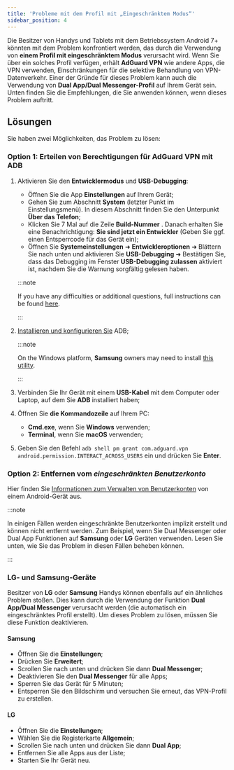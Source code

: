 ```yaml
---
title: 'Probleme mit dem Profil mit „Eingeschränktem Modus“'
sidebar_position: 4
---
```


Die Besitzer von Handys und Tablets mit dem Betriebssystem Android 7+ könnten mit dem Problem konfrontiert werden, das durch die Verwendung von **einem Profil mit eingeschränktem Modus** verursacht wird. Wenn Sie über ein solches Profil verfügen, erhält **AdGuard VPN** wie andere Apps, die VPN verwenden, Einschränkungen für die selektive Behandlung von VPN-Datenverkehr. Einer der Gründe für dieses Problem kann auch die Verwendung von **Dual App/Dual Messenger-Profil** auf Ihrem Gerät sein. Unten finden Sie die Empfehlungen, die Sie anwenden können, wenn dieses Problem auftritt.

## Lösungen

Sie haben zwei Möglichkeiten, das Problem zu lösen:

### Option 1: Erteilen von Berechtigungen für AdGuard VPN mit ADB

1. Aktivieren Sie den **Entwicklermodus** und **USB-Debugging**:

    - Öffnen Sie die App **Einstellungen** auf Ihrem Gerät;
    - Gehen Sie zum Abschnitt **System** (letzter Punkt im Einstellungsmenü). In diesem Abschnitt finden Sie den Unterpunkt **Über das Telefon**;
    - Klicken Sie 7 Mal auf die Zeile **Build-Nummer** . Danach erhalten Sie eine Benachrichtigung: **Sie sind jetzt ein Entwickler** (Geben Sie ggf. einen Entsperrcode für das Gerät ein);
    - Öffnen Sie **Systemeinstellungen** ➜ **Entwickleroptionen** ➜ Blättern Sie nach unten und aktivieren Sie **USB-Debugging** ➜ Bestätigen Sie, dass das Debugging im Fenster **USB-Debugging zulassen** aktiviert ist, nachdem Sie die Warnung sorgfältig gelesen haben.

    :::note

    If you have any difficulties or additional questions, full instructions can be found [here](https://developer.android.com/studio/debug/dev-options).

    :::

1. [Installieren und konfigurieren Sie](https://www.xda-developers.com/install-adb-windows-macos-linux/) ADB;

    :::note

    On the Windows platform, **Samsung** owners may need to install [this utility](https://developer.samsung.com/mobile/android-usb-driver.html).

    :::

1. Verbinden Sie Ihr Gerät mit einem **USB-Kabel** mit dem Computer oder Laptop, auf dem Sie **ADB** installiert haben;

1. Öffnen Sie **die Kommandozeile** auf Ihrem PC:

    - **Cmd.exe**, wenn Sie **Windows** verwenden;
    - **Terminal**, wenn Sie **macOS** verwenden;

1. Geben Sie den Befehl `adb shell pm grant com.adguard.vpn android.permission.INTERACT_ACROSS_USERS` ein und drücken Sie **Enter**.

### Option 2: Entfernen vom *eingeschränkten Benutzerkonto*

Hier finden Sie [Informationen zum Verwalten von Benutzerkonten](https://support.google.com/a/answer/6223444?hl=en) von einem Android-Gerät aus.

:::note

In einigen Fällen werden eingeschränkte Benutzerkonten implizit erstellt und können nicht entfernt werden. Zum Beispiel, wenn Sie Dual Messenger oder Dual App Funktionen auf **Samsung** oder **LG** Geräten verwenden. Lesen Sie unten, wie Sie das Problem in diesen Fällen beheben können.

:::

### LG- und Samsung-Geräte

Besitzer von **LG** oder **Samsung** Handys können ebenfalls auf ein ähnliches Problem stoßen. Dies kann durch die Verwendung der Funktion **Dual App/Dual Messenger** verursacht werden (die automatisch ein eingeschränktes Profil erstellt). Um dieses Problem zu lösen, müssen Sie diese Funktion deaktivieren.

#### Samsung

- Öffnen Sie die **Einstellungen**;
- Drücken Sie **Erweitert**;
- Scrollen Sie nach unten und drücken Sie dann **Dual Messenger**;
- Deaktivieren Sie den **Dual Messenger** für alle Apps;
- Sperren Sie das Gerät für 5 Minuten;
- Entsperren Sie den Bildschirm und versuchen Sie erneut, das VPN-Profil zu erstellen.

#### LG

- Öffnen Sie die **Einstellungen**;
- Wählen Sie die Registerkarte **Allgemein**;
- Scrollen Sie nach unten und drücken Sie dann **Dual App**;
- Entfernen Sie alle Apps aus der Liste;
- Starten Sie Ihr Gerät neu.
